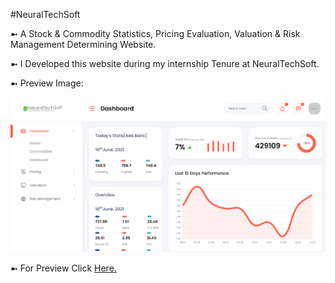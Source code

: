 #NeuralTechSoft

➼ A Stock & Commodity Statistics, Pricing Evaluation, Valuation & Risk Management Determining Website.

➼ I Developed this website during my internship Tenure at NeuralTechSoft.

➼ Preview Image:

<img src="preview.PNG">

➼ For Preview Click <a href="https://karansurana.github.io/NeuralTechSoft/event.html">Here.</a>

